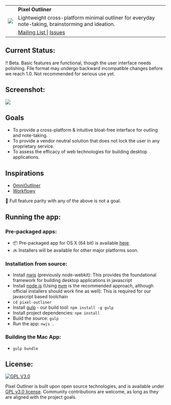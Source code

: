<table>
  <tr>
    <td rowspan='3'>
      <img src="https://raw.githubusercontent.com/lorefnon/pixel-outliner/master/assets/icons/pxo_app_icon.png">
    </td>
    <td>
      <strong> Pixel Outliner </strong>
    </td>
  </tr>
  <tr>
    <td>
      Lightweight cross-platform minimal outliner for everyday note-taking, brainstorming and ideation.
    </td>  
  </tr>
  <tr>
    <td>
      <a href="https://groups.google.com/forum/#!forum/pixel-outliner"> Mailing List </a> | <a href="https://github.com/lorefnon/Pixel-Outliner/issues"> Issues </a>
    </td>
  </tr>
</table>

## Current Status:

:bangbang: Beta. Basic features are functional, though the user interface needs polishing. File format may undergo backward incompatible changes
before we reach 1.0. Not recommended for serious use yet.

## Screenshot:

<img src="https://raw.githubusercontent.com/lorefnon/pixel-outliner/master/assets/screenshots/screenshot.png">

## Goals

- To provide a cross-platform & intuitive bloat-free interface for outling and note-taking.
- To provide a vendor neutral solution that does not lock the user in any proprietary service.
- To assess the efficacy of web technologies for building desktop applications.

## Inspirations

- [OmniOutliner](https://www.omnigroup.com/omnioutliner)
- [Workflowy](https://workflowy.com)

:no_entry_sign: Full feature parity with any of the above is not a goal.

## Running the app:

### Pre-packaged apps:

- :package: Pre-packaged app for OS X (64 bit) is available [here](https://drive.google.com/file/d/0B3dK9xtlYmhwdkV2cVlRakNKV2s/view?usp=sharing).
- :soon: Installers will be available for other major platforms soon.

### Installation from source:

- Install [nwjs](https://nwjs.io) (previously node-webkit): This provides the foundational framework for building desktop applications in javascript
- Install [node.js](https://nodejs.org) (Using [nvm](https://github.com/creationix/nvm) is the recommended approach, although official installers should work fine as well): This is required for our javascript based toolchain
- `cd pixel-outliner`
- Install [gulp](gulpjs.com) - our build tool: `npm install -g gulp`
- Install project dependencies: `npm install`
- Build the source: `gulp`
- Run the app: `nwjs .`

### Building the Mac App:

- `gulp bundle`

## License:

[![GPL V3.0](http://www.gnu.org/graphics/gplv3-127x51.png)](http://www.gnu.org/licenses/gpl-3.0.en.html)

Pixel Outliner is built upon open source technologies, and is available under [GPL v3.0 license](https://www.gnu.org/copyleft/gpl.html). Community contributions are welcome, as long as they are aligned with the project goals.

